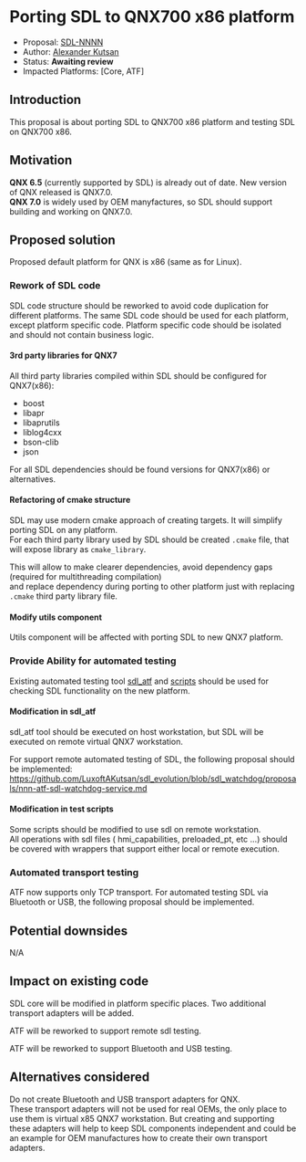 # Porting SDL to QNX700 x86 platform

* Proposal: [SDL-NNNN](nnnn-sdl_on_qnx_700.md)
* Author: [Alexander Kutsan](https://github.com/LuxoftAKutsan)
* Status: **Awaiting review**
* Impacted Platforms: [Core, ATF]

## Introduction

This proposal is about porting SDL to QNX700 x86 platform and testing SDL on QNX700 x86.

## Motivation

**QNX 6.5** (currently supported by SDL) is already out of date. New version of QNX released is QNX7.0.  
**QNX 7.0** is widely used by OEM manyfactures, so SDL should support building and working on QNX7.0. 

## Proposed solution

Proposed default platform for QNX is x86 (same as for Linux). 

### Rework of SDL code 

SDL code structure should be reworked to avoid code duplication for different platforms.
The same SDL code should be used for each platform, except platform specific code.
Platform specific code should be isolated and should not contain business logic.

#### 3rd party libraries for QNX7

All third party libraries compiled within SDL should be configured for QNX7(x86):
  - boost
  - libapr
  - libaprutils
  - liblog4cxx
  - bson-clib
  - json
  
For all SDL dependencies should be found versions for QNX7(x86) or alternatives.

#### Refactoring of cmake structure

SDL may use modern cmake approach of creating targets. It will simplify porting SDL on any platform.  
For each third party library used by SDL should be created `.cmake` file, that will expose library as `cmake_library`.

This will allow to make clearer dependencies, avoid dependency gaps (required for multithreading compilation)  
and replace dependency during porting to other platform just with replacing `.cmake` third party library file. 

#### Modify utils component

Utils component will be affected with porting SDL to new QNX7 platform. 

### Provide Ability for automated testing 

Existing automated testing tool [sdl_atf](https://github.com/smartdevicelink/sdl_atf) and 
[scripts](https://github.com/smartdevicelink/sdl_atf_test_scripts)
should be used for checking SDL functionality on the new platform.

#### Modification in sdl_atf

sdl_atf tool should be executed on host workstation, but SDL will be executed on remote virtual QNX7 workstation. 

For support remote automated testing of SDL, the following proposal should be implemented:  https://github.com/LuxoftAKutsan/sdl_evolution/blob/sdl_watchdog/proposals/nnn-atf-sdl-watchdog-service.md 

#### Modification in test scripts

Some scripts should be modified to use sdl on remote workstation.  
All operations with sdl files ( hmi_capabilities, preloaded_pt, etc ...) should be covered with wrappers that support either local or remote execution. 

### Automated transport testing

ATF now supports only TCP transport. 
For automated testing SDL via Bluetooth or USB, the following proposal should be implemented.

## Potential downsides

N/A

## Impact on existing code

SDL core will be modified in platform specific places. Two additional transport adapters will be added. 

ATF will be reworked to support remote sdl testing.

ATF will be reworked to support Bluetooth and USB testing.

## Alternatives considered

Do not create Bluetooth and USB transport adapters for QNX.  
These transport adapters will not be used for real OEMs, the only place to use them is virtual x85 QNX7 workstation. 
But creating and supporting these adapters will help to keep SDL components independent and could be an example for OEM manufactures how to create their own transport adapters.
